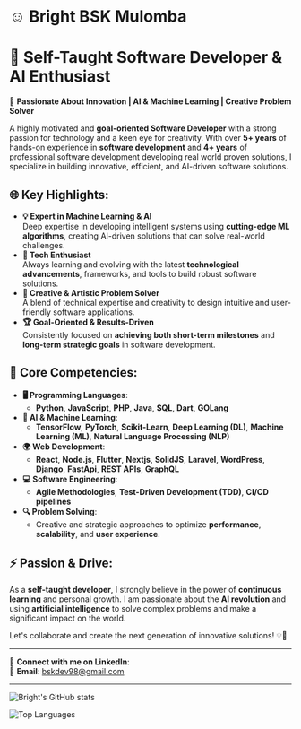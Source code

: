 # **☺️ Bright BSK Mulomba**
# **🎯 Self-Taught Software Developer & AI Enthusiast**  

🌟 **Passionate About Innovation | AI & Machine Learning | Creative Problem Solver**

A highly motivated and **goal-oriented Software Developer** with a strong passion for technology and a keen eye for creativity. With over **5+ years** of hands-on experience in **software development** and **4+ years** of professional software development developing real world proven solutions, I specialize in building innovative, efficient, and AI-driven software solutions. 

## **🌐 Key Highlights:**
- **💡 Expert in Machine Learning & AI**  
  Deep expertise in developing intelligent systems using **cutting-edge ML algorithms**, creating AI-driven solutions that can solve real-world challenges.
- **🚀 Tech Enthusiast**  
  Always learning and evolving with the latest **technological advancements**, frameworks, and tools to build robust software solutions.
- **🎨 Creative & Artistic Problem Solver**  
  A blend of technical expertise and creativity to design intuitive and user-friendly software applications.
- **🏆 Goal-Oriented & Results-Driven**  
  Consistently focused on **achieving both short-term milestones** and **long-term strategic goals** in software development.

## **🔧 Core Competencies:**
- **🖥️ Programming Languages**:  
  - **Python**, **JavaScript**, **PHP**, **Java**, **SQL**, **Dart**, **GOLang**
- **🤖 AI & Machine Learning**:  
  - **TensorFlow**, **PyTorch**, **Scikit-Learn**, **Deep Learning (DL)**, **Machine Learning (ML)**, **Natural Language Processing (NLP)**
- **🌍 Web Development**:  
  - **React**, **Node.js**, **Flutter**, **Nextjs**, **SolidJS**, **Laravel**, **WordPress**, **Django**, **FastApi**, **REST APIs**, **GraphQL**
- **💻 Software Engineering**:  
  - **Agile Methodologies**, **Test-Driven Development (TDD)**, **CI/CD pipelines**
- **🔍 Problem Solving**:  
  - Creative and strategic approaches to optimize **performance**, **scalability**, and **user experience**.

## **⚡ Passion & Drive**:  
As a **self-taught developer**, I strongly believe in the power of **continuous learning** and personal growth. I am passionate about the **AI revolution** and using **artificial intelligence** to solve complex problems and make a significant impact on the world. 

Let's collaborate and create the next generation of innovative solutions! 💡🚀

---

🔗 **Connect with me on LinkedIn**:   
📩 **Email**: bskdev98@gmail.com

---

![Bright's GitHub stats](https://github-readme-stats.vercel.app/api?username=BSK-98&show_icons=true&theme=radical)

![Top Languages](https://github-readme-stats.vercel.app/api/top-langs/?username=BSK-98&layout=compact&theme=radical)
